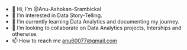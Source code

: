 - 👋 Hi, I’m @Anu-Ashokan-Srambickal
- 👀 I’m interested in Data Story-Telling.
- 🌱 I’m currently learning Data Analytics and documenting my journey.
- 💞️ I’m looking to collaborate on Data Analytics projects, Interships and otherwise.
- 📫 How to reach me anu60077@gmail.com
  
  

<!---
Anu-Ashokan-Srambickal/Anu-Ashokan-Srambickal is a ✨ special ✨ repository because its `README.md` (this file) appears on your GitHub profile.
You can click the Preview link to take a look at your changes.
--->
